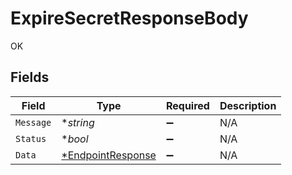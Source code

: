 # ExpireSecretResponseBody

OK


## Fields

| Field                                      | Type                                       | Required                                   | Description                                |
| ------------------------------------------ | ------------------------------------------ | ------------------------------------------ | ------------------------------------------ |
| `Message`                                  | **string*                                  | :heavy_minus_sign:                         | N/A                                        |
| `Status`                                   | **bool*                                    | :heavy_minus_sign:                         | N/A                                        |
| `Data`                                     | [*EndpointResponse](./endpointresponse.md) | :heavy_minus_sign:                         | N/A                                        |